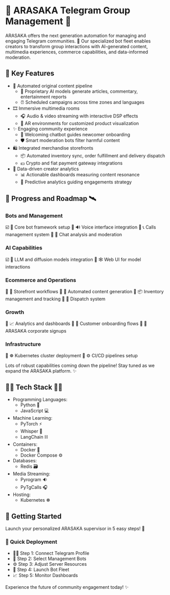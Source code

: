 # 🤖 ARASAKA Telegram Group Management 🤖

ARASAKA offers the next generation automation for managing and engaging Telegram communities. 🚀 Our specialized bot fleet enables creators to transform group interactions with AI-generated content, multimedia experiences, commerce capabilities, and data-informed moderation.

## 💪 Key Features

* 📰 Automated original content pipeline
    * 🧠 Proprietary AI models generate articles, commentary, entertainment reports 
    * ⏰ Scheduled campaigns across time zones and languages
* 🎞️ Immersive multimedia rooms 
    * 🎧 Audio & video streaming with interactive DSP effects
    * 📱 AR environments for customized product visualization   
* ✨ Engaging community experience
    * 🤝 Welcoming chatbot guides newcomer onboarding
    * 🛡️ Smart moderation bots filter harmful content
* 🛍️ Integrated merchandise storefronts
    * 📦 Automated inventory sync, order fulfillment and delivery dispatch
    * 💵 Crypto and fiat payment gateway integrations
* 🔎 Data-driven creator analytics  
    * 📊 Actionable dashboards measuring content resonance  
    * 🔮 Predictive analytics guiding engagements strategy  
    

## 🎯 Progress and Roadmap 🛰️
### Bots and Management
☑️ 🤖 Core bot framework setup
🔲 🔊 Voice interface integration
🔲 📞 Calls management system
🔲 💬 Chat analysis and moderation
### AI Capabilities
☑️ 🧠 LLM and diffusion models integration
🔲 🕸 Web UI for model interactions
### Ecommerce and Operations
🔲 🛒 Storefront workflows
🔲 📰 Automated content generation
🔲 📦 Inventory management and tracking
🔲 🚚 Dispatch system
### Growth
🔲 📈 Analytics and dashboards
🔲 🤝 Customer onboarding flows
🔲 👔 ARASAKA corporate signups
### Infrastructure
🔲 ☸️ Kubernetes cluster deployment
🔲 ⚙️ CI/CD pipelines setup

Lots of robust capabilities coming down the pipeline! Stay tuned as we expand the ARASAKA platform. ✨

## 👩‍💻 Tech Stack 👨‍💻

* Programming Languages: 
  * Python 🐍
  * JavaScript 💻
* Machine Learning:
  * PyTorch ⚡️
  * Whisper 💬
  * LangChain ⛓️ 
* Containers:
  * Docker 🐳 
  * Docker Compose ⚙️
* Databases:
  * Redis 🗃️
* Media Streaming:
  * Pyrogram 🔉
  * PyTgCalls 🎧
* Hosting: 
  * Kubernetes ☸️

## 🚀 Getting Started  

Launch your personalized ARASAKA supervisor in 5 easy steps! 💫

### 🌟 Quick Deployment

* 👨‍💻 Step 1: Connect Telegram Profile
* 🤖 Step 2: Select Management Bots  
* ⚙️ Step 3: Adjust Server Resources
* 🚢 Step 4: Launch Bot Fleet  
* 📈 Step 5: Monitor Dashboards

Experience the future of community engagement today! ✨